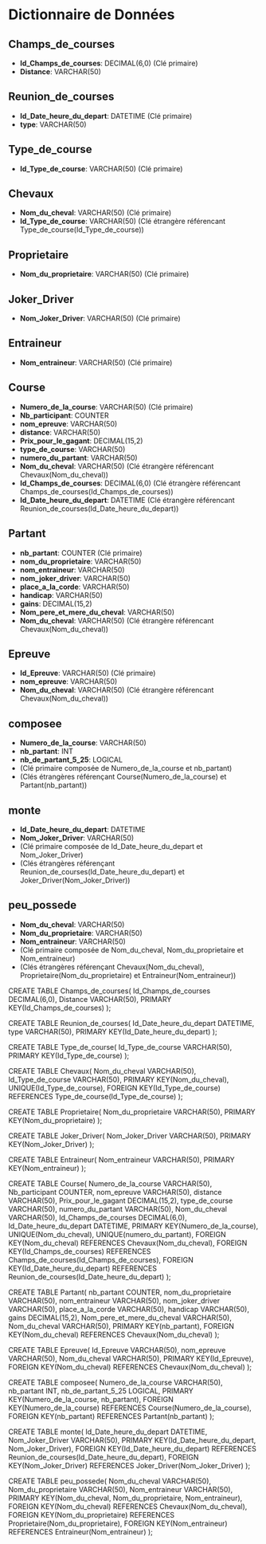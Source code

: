 # Dictionnaire de Données

## Champs_de_courses
- **Id_Champs_de_courses**: DECIMAL(6,0) (Clé primaire)
- **Distance**: VARCHAR(50)

## Reunion_de_courses
- **Id_Date_heure_du_depart**: DATETIME (Clé primaire)
- **type**: VARCHAR(50)

## Type_de_course
- **Id_Type_de_course**: VARCHAR(50) (Clé primaire)

## Chevaux
- **Nom_du_cheval**: VARCHAR(50) (Clé primaire)
- **Id_Type_de_course**: VARCHAR(50) (Clé étrangère référencant Type_de_course(Id_Type_de_course))

## Proprietaire
- **Nom_du_proprietaire**: VARCHAR(50) (Clé primaire)

## Joker_Driver
- **Nom_Joker_Driver**: VARCHAR(50) (Clé primaire)

## Entraineur
- **Nom_entraineur**: VARCHAR(50) (Clé primaire)

## Course
- **Numero_de_la_course**: VARCHAR(50) (Clé primaire)
- **Nb_participant**: COUNTER
- **nom_epreuve**: VARCHAR(50)
- **distance**: VARCHAR(50)
- **Prix_pour_le_gagant**: DECIMAL(15,2)
- **type_de_course**: VARCHAR(50)
- **numero_du_partant**: VARCHAR(50)
- **Nom_du_cheval**: VARCHAR(50) (Clé étrangère référencant Chevaux(Nom_du_cheval))
- **Id_Champs_de_courses**: DECIMAL(6,0) (Clé étrangère référencant Champs_de_courses(Id_Champs_de_courses))
- **Id_Date_heure_du_depart**: DATETIME (Clé étrangère référencant Reunion_de_courses(Id_Date_heure_du_depart))

## Partant
- **nb_partant**: COUNTER (Clé primaire)
- **nom_du_proprietaire**: VARCHAR(50)
- **nom_entraineur**: VARCHAR(50)
- **nom_joker_driver**: VARCHAR(50)
- **place_a_la_corde**: VARCHAR(50)
- **handicap**: VARCHAR(50)
- **gains**: DECIMAL(15,2)
- **Nom_pere_et_mere_du_cheval**: VARCHAR(50)
- **Nom_du_cheval**: VARCHAR(50) (Clé étrangère référencant Chevaux(Nom_du_cheval))

## Epreuve
- **Id_Epreuve**: VARCHAR(50) (Clé primaire)
- **nom_epreuve**: VARCHAR(50)
- **Nom_du_cheval**: VARCHAR(50) (Clé étrangère référencant Chevaux(Nom_du_cheval))

## composee
- **Numero_de_la_course**: VARCHAR(50)
- **nb_partant**: INT
- **nb_de_partant_5_25**: LOGICAL
- (Clé primaire composée de Numero_de_la_course et nb_partant)
- (Clés étrangères référençant Course(Numero_de_la_course) et Partant(nb_partant))

## monte
- **Id_Date_heure_du_depart**: DATETIME
- **Nom_Joker_Driver**: VARCHAR(50)
- (Clé primaire composée de Id_Date_heure_du_depart et Nom_Joker_Driver)
- (Clés étrangères référençant Reunion_de_courses(Id_Date_heure_du_depart) et Joker_Driver(Nom_Joker_Driver))

## peu_possede
- **Nom_du_cheval**: VARCHAR(50)
- **Nom_du_proprietaire**: VARCHAR(50)
- **Nom_entraineur**: VARCHAR(50)
- (Clé primaire composée de Nom_du_cheval, Nom_du_proprietaire et Nom_entraineur)
- (Clés étrangères référençant Chevaux(Nom_du_cheval), Proprietaire(Nom_du_proprietaire) et Entraineur(Nom_entraineur))


CREATE TABLE Champs_de_courses(
   Id_Champs_de_courses DECIMAL(6,0),
   Distance VARCHAR(50),
   PRIMARY KEY(Id_Champs_de_courses)
);

CREATE TABLE Reunion_de_courses(
   Id_Date_heure_du_depart DATETIME,
   type VARCHAR(50),
   PRIMARY KEY(Id_Date_heure_du_depart)
);

CREATE TABLE Type_de_course(
   Id_Type_de_course VARCHAR(50),
   PRIMARY KEY(Id_Type_de_course)
);

CREATE TABLE Chevaux(
   Nom_du_cheval VARCHAR(50),
   Id_Type_de_course VARCHAR(50),
   PRIMARY KEY(Nom_du_cheval),
   UNIQUE(Id_Type_de_course),
   FOREIGN KEY(Id_Type_de_course) REFERENCES Type_de_course(Id_Type_de_course)
);

CREATE TABLE Proprietaire(
   Nom_du_proprietaire VARCHAR(50),
   PRIMARY KEY(Nom_du_proprietaire)
);

CREATE TABLE Joker_Driver(
   Nom_Joker_Driver VARCHAR(50),
   PRIMARY KEY(Nom_Joker_Driver)
);

CREATE TABLE Entraineur(
   Nom_entraineur VARCHAR(50),
   PRIMARY KEY(Nom_entraineur)
);

CREATE TABLE Course(
   Numero_de_la_course VARCHAR(50),
   Nb_participant COUNTER,
   nom_epreuve VARCHAR(50),
   distance VARCHAR(50),
   Prix_pour_le_gagant DECIMAL(15,2),
   type_de_course VARCHAR(50),
   numero_du_partant VARCHAR(50),
   Nom_du_cheval VARCHAR(50),
   Id_Champs_de_courses DECIMAL(6,0),
   Id_Date_heure_du_depart DATETIME,
   PRIMARY KEY(Numero_de_la_course),
   UNIQUE(Nom_du_cheval),
   UNIQUE(numero_du_partant),
   FOREIGN KEY(Nom_du_cheval) REFERENCES Chevaux(Nom_du_cheval),
   FOREIGN KEY(Id_Champs_de_courses) REFERENCES Champs_de_courses(Id_Champs_de_courses),
   FOREIGN KEY(Id_Date_heure_du_depart) REFERENCES Reunion_de_courses(Id_Date_heure_du_depart)
);

CREATE TABLE Partant(
   nb_partant COUNTER,
   nom_du_proprietaire VARCHAR(50),
   nom_entraineur VARCHAR(50),
   nom_joker_driver VARCHAR(50),
   place_a_la_corde VARCHAR(50),
   handicap VARCHAR(50),
   gains DECIMAL(15,2),
   Nom_pere_et_mere_du_cheval VARCHAR(50),
   Nom_du_cheval VARCHAR(50),
   PRIMARY KEY(nb_partant),
   FOREIGN KEY(Nom_du_cheval) REFERENCES Chevaux(Nom_du_cheval)
);

CREATE TABLE Epreuve(
   Id_Epreuve VARCHAR(50),
   nom_epreuve VARCHAR(50),
   Nom_du_cheval VARCHAR(50),
   PRIMARY KEY(Id_Epreuve),
   FOREIGN KEY(Nom_du_cheval) REFERENCES Chevaux(Nom_du_cheval)
);

CREATE TABLE composee(
   Numero_de_la_course VARCHAR(50),
   nb_partant INT,
   nb_de_partant_5_25 LOGICAL,
   PRIMARY KEY(Numero_de_la_course, nb_partant),
   FOREIGN KEY(Numero_de_la_course) REFERENCES Course(Numero_de_la_course),
   FOREIGN KEY(nb_partant) REFERENCES Partant(nb_partant)
);

CREATE TABLE monte(
   Id_Date_heure_du_depart DATETIME,
   Nom_Joker_Driver VARCHAR(50),
   PRIMARY KEY(Id_Date_heure_du_depart, Nom_Joker_Driver),
   FOREIGN KEY(Id_Date_heure_du_depart) REFERENCES Reunion_de_courses(Id_Date_heure_du_depart),
   FOREIGN KEY(Nom_Joker_Driver) REFERENCES Joker_Driver(Nom_Joker_Driver)
);

CREATE TABLE peu_possede(
   Nom_du_cheval VARCHAR(50),
   Nom_du_proprietaire VARCHAR(50),
   Nom_entraineur VARCHAR(50),
   PRIMARY KEY(Nom_du_cheval, Nom_du_proprietaire, Nom_entraineur),
   FOREIGN KEY(Nom_du_cheval) REFERENCES Chevaux(Nom_du_cheval),
   FOREIGN KEY(Nom_du_proprietaire) REFERENCES Proprietaire(Nom_du_proprietaire),
   FOREIGN KEY(Nom_entraineur) REFERENCES Entraineur(Nom_entraineur)
);
